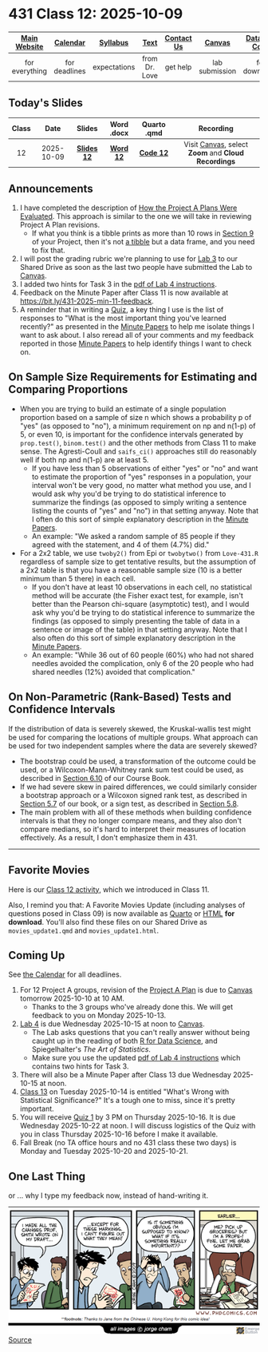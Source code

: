 # 431 Class 12: 2025-10-09

[Main Website](https://thomaselove.github.io/431-2025/) | [Calendar](https://thomaselove.github.io/431-2025/calendar.html) | [Syllabus](https://thomaselove.github.io/431-syllabus-2025/) | [Text](https://thomaselove.github.io/431-book/) | [Contact Us](https://thomaselove.github.io/431-2025/contact.html) | [Canvas](https://canvas.case.edu) | [Data and Code](https://github.com/THOMASELOVE/431-data)
:-----------: | :--------------: | :----------: | :---------: | :-------------: | :-----------: | :------------:
for everything | for deadlines | expectations | from Dr. Love | get help | lab submission | for downloads

## Today's Slides

Class | Date | Slides | Word .docx | Quarto .qmd | Recording
:---: | :--------: | :------: | :------: | :------: | :-------------:
12 | 2025-10-09 | **[Slides 12](https://thomaselove.github.io/431-slides-2025/class12.html)** | **[Word 12](https://thomaselove.github.io/431-slides-2025/class12w.docx)** | **[Code 12](https://github.com/THOMASELOVE/431-slides-2025/blob/main/class12.qmd)** | Visit [Canvas](https://canvas.case.edu/), select **Zoom** and **Cloud Recordings**

## Announcements

1. I have completed the description of [How the Project A Plans Were Evaluated](https://github.com/THOMASELOVE/431-classes-2025/blob/main/projectA/plans/evaluation.md). This approach is similar to the one we will take in reviewing Project A Plan revisions.
    - If what you think is a tibble prints as more than 10 rows in [Section 9](https://github.com/THOMASELOVE/431-classes-2025/blob/main/projectA/plans/examples.md#section-9) of your Project, then it's not [a tibble](https://tibble.tidyverse.org/reference/tibble.html) but a data frame, and you need to fix that. 
2. I will post the grading rubric we're planning to use for [Lab 3](https://github.com/THOMASELOVE/431-labs-2025/tree/main/lab3) to our Shared Drive as soon as the last two people have submitted the Lab to [Canvas](https://canvas.case.edu/).
3. I added two hints for Task 3 in the [pdf of Lab 4 instructions](https://github.com/THOMASELOVE/431-labs-2025/blob/main/lab4/431-lab4.pdf).
4. Feedback on the Minute Paper after Class 11 is now available at <https://bit.ly/431-2025-min-11-feedback>.
5. A reminder that in writing a [Quiz](https://github.com/THOMASELOVE/431-quizzes-2025), a key thing I use is the list of responses to "What is the most important thing you've learned recently?" as presented in the [Minute Papers](https://github.com/THOMASELOVE/431-minute-2025) to help me isolate things I want to ask about. I also reread all of your comments and my feedback reported in those [Minute Papers](https://github.com/THOMASELOVE/431-minute-2025) to help identify things I want to check on.

## On Sample Size Requirements for Estimating and Comparing Proportions

- When you are trying to build an estimate of a single population proportion based on a sample of size n which shows a probability p of "yes" (as opposed to "no"), a minimum requirement on np and n(1-p) of 5, or even 10, is important for the confidence intervals generated by `prop.test()`, `binom.test()` and the other methods from Class 11 to make sense. The Agresti-Coull and `saifs_ci()` approaches still do reasonably well if both np and n(1-p) are at least 5.
  - If you have less than 5 observations of either "yes" or "no" and want to estimate the proportion of "yes" responses in a population, your interval won't be very good, no matter what method you use, and I would ask why you'd be trying to do statistical inference to summarize the findings (as opposed to simply writing a sentence listing the counts of "yes" and "no") in that setting anyway. Note that I often do this sort of simple explanatory description in the [Minute Papers](https://github.com/THOMASELOVE/431-minute-2025).
  - An example: "We asked a random sample of 85 people if they agreed with the statement, and 4 of them (4.7%) did."
- For a 2x2 table, we use `twoby2()` from Epi or `twobytwo()` from `Love-431.R` regardless of sample size to get tentative results, but the assumption of a 2x2 table is that you have a reasonable sample size (10 is a better minimum than 5 there) in each cell.
  - If you don't have at least 10 observations in each cell, no statistical method will be accurate (the Fisher exact test, for example, isn't better than the Pearson chi-square (asymptotic) test), and I would ask why you'd be trying to do statistical inference to summarize the findings (as opposed to simply presenting the table of data in a sentence or image of the table) in that setting anyway. Note that I also often do this sort of simple explanatory description in the [Minute Papers](https://github.com/THOMASELOVE/431-minute-2025).
  - An example: "While 36 out of 60 people (60%) who had not shared needles avoided the complication, only 6 of the 20 people who had shared needles (12%) avoided that complication."

## On Non-Parametric (Rank-Based) Tests and Confidence Intervals

If the distribution of data is severely skewed, the Kruskal-wallis test might be used for comparing the locations of multiple groups. What approach can be used for two independent samples where the data are severely skewed?

- The bootstrap could be used, a transformation of the outcome could be used, or a Wilcoxon-Mann-Whitney rank sum test could be used, as described in [Section 6.10](https://thomaselove.github.io/431-book/06_twogroups.html#wilcoxon-rank-sum-test) of our Course Book.
- If we had severe skew in paired differences, we could similarly consider a bootstrap approach or a Wilcoxon signed rank test, as described in [Section 5.7](https://thomaselove.github.io/431-book/05_paired.html#wilcoxon-signed-rank-test) of our book, or a sign test, as described in [Section 5.8](https://thomaselove.github.io/431-book/05_paired.html#sign-test).
- The main problem with all of these methods when building confidence intervals is that they no longer compare means, and they also don't compare medians, so it's hard to interpret their measures of location effectively. As a result, I don't emphasize them in 431.

----------

## Favorite Movies

Here is our [Class 12 activity](https://github.com/THOMASELOVE/431-classes-2025/blob/main/movies/class12.md), which we introduced in Class 11.

Also, I remind you that: A Favorite Movies Update (including analyses of questions posed in Class 09) is now available as [Quarto](https://raw.githubusercontent.com/THOMASELOVE/431-classes-2025/refs/heads/main/movies/movies_update1.qmd) or [HTML](https://github.com/THOMASELOVE/431-classes-2025/blob/main/movies/movies_update1.html) **for download**. You'll also find these files on our Shared Drive as `movies_update1.qmd` and `movies_update1.html`.

## Coming Up

See [the Calendar](https://thomaselove.github.io/431-2025/calendar.html) for all deadlines.

1. For 12 Project A groups, revision of the [Project A Plan](https://github.com/THOMASELOVE/431-classes-2025/tree/main/projectA/plans) is due to [Canvas](https://canvas.case.edu/) tomorrow 2025-10-10 at 10 AM.
    - Thanks to the 3 groups who've already done this. We will get feedback to you on Monday 2025-10-13.
2. [Lab 4](https://github.com/THOMASELOVE/431-labs-2025/tree/main/lab4) is due Wednesday 2025-10-15 at noon to [Canvas](https://canvas.case.edu/).
    - The Lab asks questions that you can't really answer without being caught up in the reading of both [R for Data Science](https://r4ds.hadley.nz/), and Spiegelhalter's *The Art of Statistics*.
    - Make sure you use the updated [pdf of Lab 4 instructions](https://github.com/THOMASELOVE/431-labs-2025/blob/main/lab4/431-lab4.pdf) which contains two hints for Task 3.
3. There will also be a Minute Paper after Class 13 due Wednesday 2025-10-15 at noon.
4. [Class 13](https://github.com/THOMASELOVE/431-classes-2025/tree/main/class13) on Tuesday 2025-10-14 is entitled "What's Wrong with Statistical Significance?" It's a tough one to miss, since it's pretty important.
5. You will receive [Quiz 1](https://github.com/THOMASELOVE/431-quizzes-2025/blob/main/README.md) by 3 PM on Thursday 2025-10-16. It is due Wednesday 2025-10-22 at noon. I will discuss logistics of the Quiz with you in class Thursday 2025-10-16 before I make it available.
6. Fall Break (no TA office hours and no 431 class these two days) is Monday and Tuesday 2025-10-20 and 2025-10-21.

## One Last Thing

or ... why I type my feedback now, instead of hand-writing it.

![](phdcomics_1254.png) [Source](https://phdcomics.com/comics/archive.php?comicid=1254)
